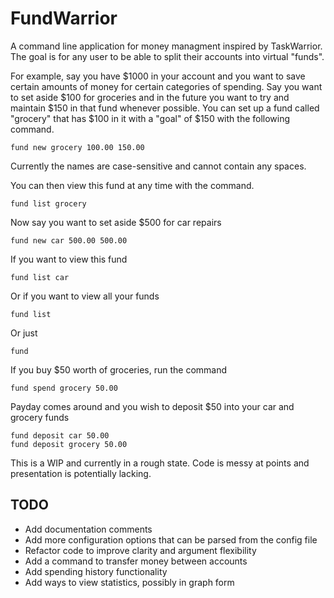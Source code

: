 # FundWarrior

A command line application for money managment inspired
by TaskWarrior. The goal is for any user to be able to
split their accounts into virtual "funds".

For example, say you have $1000 in your account and you
want to save certain amounts of money for certain categories
of spending. Say you want to set aside $100 for groceries and
in the future you want to try and maintain $150 in that fund
whenever possible. You can set up a fund called "grocery" that has
$100 in it with a "goal" of $150 with the following command.

```
fund new grocery 100.00 150.00
```

Currently the names are case-sensitive and cannot
contain any spaces.

You can then view this fund at any time with the command.

```
fund list grocery
```

Now say you want to set aside $500 for car repairs

```
fund new car 500.00 500.00
```

If you want to view this fund

```
fund list car
```

Or if you want to view all your funds

```
fund list
```

Or just

```
fund
```

If you buy $50 worth of groceries, run the command

```
fund spend grocery 50.00
```

Payday comes around and you wish to deposit $50 into your car and grocery funds

```
fund deposit car 50.00
fund deposit grocery 50.00
```

This is a WIP and currently in a rough state. Code is messy at points and presentation is potentially lacking.

## TODO

- Add documentation comments
- Add more configuration options that can be parsed from the config file
- Refactor code to improve clarity and argument flexibility
- Add a command to transfer money between accounts
- Add spending history functionality
- Add ways to view statistics, possibly in graph form